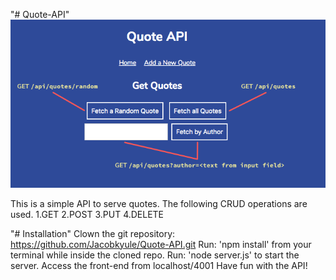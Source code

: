 "# Quote-API"
![Quote API](./public/quote%20API.png)

This is a simple API to serve quotes.
The following CRUD operations are used.
1.GET
2.POST
3.PUT
4.DELETE

"# Installation"
Clown the git repository: https://github.com/Jacobkyule/Quote-API.git
Run: 'npm install' from your terminal while inside the cloned repo.
Run: 'node server.js' to start the server.
Access the front-end from localhost/4001
Have fun with the API!
